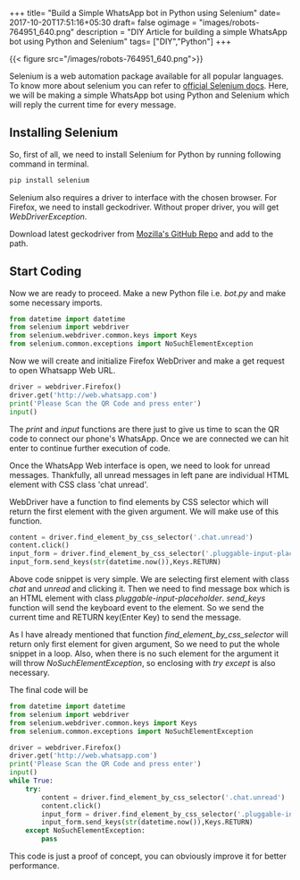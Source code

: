 +++
title= "Build a Simple WhatsApp bot in Python using Selenium"
date= 2017-10-20T17:51:16+05:30
draft= false
ogimage = "images/robots-764951_640.png"
description = "DIY Article for building a simple WhatsApp bot using Python and Selenium"
tags= ["DIY","Python"]
+++

{{< figure src="/images/robots-764951_640.png">}}

Selenium is a web automation package available for all popular languages. To know more about selenium you can refer to [official Selenium docs](http://docs.seleniumhq.org/).
Here, we will be making a simple WhatsApp bot using Python and Selenium which will reply the current time for every message. 

## Installing Selenium

So, first of all, we need to install Selenium for Python by running following command in terminal.

````bash
pip install selenium 
````

Selenium also requires a driver to interface with the chosen browser. For Firefox, we need to install geckodriver. Without proper driver, you will get _WebDriverException_.

Download latest geckodriver from [Mozilla's GitHub Repo](https://github.com/mozilla/geckodriver/releases) and add to the path.

<!--more-->
## Start Coding
Now we are ready to proceed.
Make a new Python file i.e. _bot.py_ and make some necessary imports.

````python
from datetime import datetime
from selenium import webdriver
from selenium.webdriver.common.keys import Keys
from selenium.common.exceptions import NoSuchElementException
````
Now we will create and initialize Firefox WebDriver and make a get request to open Whatsapp Web URL.

````python
driver = webdriver.Firefox()
driver.get('http://web.whatsapp.com')
print('Please Scan the QR Code and press enter')
input()
````

The _print_ and _input_ functions are there just to give us time to scan the QR code to connect our phone's WhatsApp. Once we are connected we can hit enter to continue further execution of code.

Once the WhatsApp Web interface is open, we need to look for unread messages. Thankfully, all unread messages in left pane are individual HTML element with CSS class 'chat unread'.

WebDriver have a function to find elements by CSS selector which will return the first element with the given argument. We will make use of this function.

````python
content = driver.find_element_by_css_selector('.chat.unread')
content.click()
input_form = driver.find_element_by_css_selector('.pluggable-input-placeholder')
input_form.send_keys(str(datetime.now()),Keys.RETURN)
````

Above code snippet is very simple. We are selecting first element with class _chat_ and _unread_ and clicking it. Then we need to find message box which is an HTML element with class _pluggable-input-placeholder_. _send_keys_ function will send the keyboard event to the element. So we send the current time and RETURN key(Enter Key) to send the message.

As I have already mentioned that function _find_element_by_css_selector_ will return only first element for given argument, So we need to put the whole snippet in a loop. Also, when there is no such element for the argument it will throw _NoSuchElementException_, so enclosing with _try_ _except_ is also necessary.

The final code will be
````python
from datetime import datetime
from selenium import webdriver
from selenium.webdriver.common.keys import Keys
from selenium.common.exceptions import NoSuchElementException

driver = webdriver.Firefox()
driver.get('http://web.whatsapp.com')
print('Please Scan the QR Code and press enter')
input()
while True:
    try:
        content = driver.find_element_by_css_selector('.chat.unread')
        content.click()
        input_form = driver.find_element_by_css_selector('.pluggable-input-placeholder')
        input_form.send_keys(str(datetime.now()),Keys.RETURN)
    except NoSuchElementException:
        pass
````
This code is just a proof of concept, you can obviously improve it for better performance.
